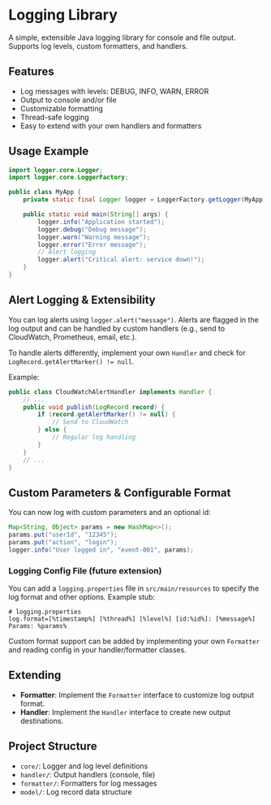 # Logging Library

A simple, extensible Java logging library for console and file output. Supports log levels, custom formatters, and handlers.

## Features
- Log messages with levels: DEBUG, INFO, WARN, ERROR
- Output to console and/or file
- Customizable formatting
- Thread-safe logging
- Easy to extend with your own handlers and formatters

## Usage Example
```java
import logger.core.Logger;
import logger.core.LoggerFactory;

public class MyApp {
	private static final Logger logger = LoggerFactory.getLogger(MyApp.class);

	public static void main(String[] args) {
		logger.info("Application started");
		logger.debug("Debug message");
		logger.warn("Warning message");
		logger.error("Error message");
		// Alert logging
		logger.alert("Critical alert: service down!");
	}
}
```

## Alert Logging & Extensibility
You can log alerts using `logger.alert("message")`. Alerts are flagged in the log output and can be handled by custom handlers (e.g., send to CloudWatch, Prometheus, email, etc.).

To handle alerts differently, implement your own `Handler` and check for `LogRecord.getAlertMarker() != null`.

Example:
```java
public class CloudWatchAlertHandler implements Handler {
	// ...
	public void publish(LogRecord record) {
		if (record.getAlertMarker() != null) {
			// Send to CloudWatch
		} else {
			// Regular log handling
		}
	}
	// ...
}
```


## Custom Parameters & Configurable Format
You can now log with custom parameters and an optional id:

```java
Map<String, Object> params = new HashMap<>();
params.put("userId", "12345");
params.put("action", "login");
logger.info("User logged in", "event-001", params);
```

### Logging Config File (future extension)
You can add a `logging.properties` file in `src/main/resources` to specify the log format and other options. Example stub:

```
# logging.properties
log.format=[%timestamp%] [%thread%] [%level%] [id:%id%]: [%message%] Params: %params%
```
Custom format support can be added by implementing your own `Formatter` and reading config in your handler/formatter classes.

## Extending
- **Formatter**: Implement the `Formatter` interface to customize log output format.
- **Handler**: Implement the `Handler` interface to create new output destinations.

## Project Structure
- `core/`: Logger and log level definitions
- `handler/`: Output handlers (console, file)
- `formatter/`: Formatters for log messages
- `model/`: Log record data structure